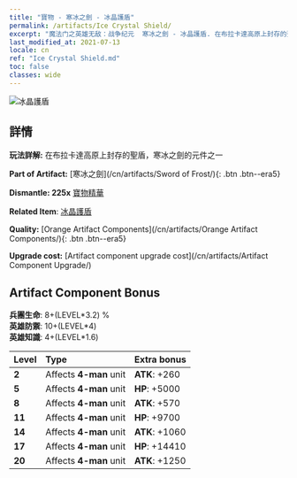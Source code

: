 ```yaml
---
title: "寶物 - 寒冰之劍 - 冰晶護盾"
permalink: /artifacts/Ice Crystal Shield/
excerpt: "魔法门之英雄无敌：战争纪元  寒冰之劍 - 冰晶護盾. 在布拉卡達高原上封存的聖盾，寒冰之劍的元件之一"
last_modified_at: 2021-07-13
locale: cn
ref: "Ice Crystal Shield.md"
toc: false
classes: wide
---
```


 ![冰晶護盾](/images/t/artifact_40435.png)



## 詳情

 **玩法詳解:** 在布拉卡達高原上封存的聖盾，寒冰之劍的元件之一

 **Part of Artifact:** [寒冰之劍](/cn/artifacts/Sword of Frost/){: .btn .btn--era5}

 **Dismantle: 225x** [寶物精華](/cn/Items/con_905/)

 **Related Item**: [冰晶護盾](/cn/Items/art_164/)

 **Quality:** [Orange Artifact Components](/cn/artifacts/Orange Artifact Components/){: .btn .btn--era5}

 **Upgrade cost:** [Artifact component upgrade cost](/cn/artifacts/Artifact Component Upgrade/)

## Artifact Component Bonus

  **兵團生命**: 8+(LEVEL\*3.2) %<br/>**英雄防禦**: 10+(LEVEL\*4)<br/>**英雄知識**: 4+(LEVEL\*1.6)

  |  Level  | Type |    Extra bonus  | 
  |:--------|:-----|:----------------| 
  | **2** | Affects **4-man** unit | **ATK**: +260 | 
  | **5** | Affects **4-man** unit | **HP**: +5000 | 
  | **8** | Affects **4-man** unit | **ATK**: +570 | 
  | **11** | Affects **4-man** unit | **HP**: +9700 | 
  | **14** | Affects **4-man** unit | **ATK**: +1060 | 
  | **17** | Affects **4-man** unit | **HP**: +14410 | 
  | **20** | Affects **4-man** unit | **ATK**: +1250 | 
